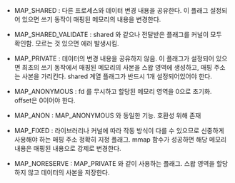 - MAP_SHARED : 다른 프로세스와 데이터 변경 내용을 공유한다.
   이 플래그 설정되어 있으면 쓰기 동작이 매핑된 메모리의 내용을 변경한다.
   
- MAP_SHARED_VALIDATE : shared 와 같으나 전달받은 플래그를 커널이 모두 확인함. 모르는 것 있으면 에러 발생시킴.

- MAP_PRIVATE : 데이터의 변경 내용을 공유하지 않음.
  이 플래그가 설정되어 있으면 최초의 쓰기 동작에서 매핑된 메모리의 사본을 스왑 영역에 생성하고,
  매핑 주소는 사본을 가리킨다.
  shared 계열 플래그가 반드시 1개 설정되어있어야 한다.
  
- MAP_ANONYMOUS : fd 를 무시하고 할당된 메모리 영역을 0으로 초기화. offset은 0이어야 한다.
- MAP_ANON : MAP_ANONYMOUS 와 동일한 기능. 호환성 위해 존재

- MAP_FIXED : 라이브러리나 커널에 따라 작동 방식이 다를 수 있으므로 신중하게 사용해야 하는 
  매핑 주소 정확히 지정 플래그.
  mmap 함수가 성공하면 해당 메모리 내용은 매핑된 내용으로 강제로 변경한다.
  
- MAP_NORESERVE : MAP_PRIVATE 와 같이 사용하는 플래그.
  스왑 영역을 할당하지 않고 데이터의 사본을 저장한다.
